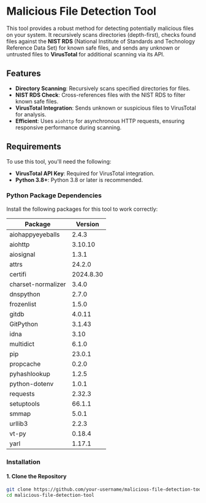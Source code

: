 # Malicious File Detection Tool

This tool provides a robust method for detecting potentially malicious files on your system. It recursively scans directories (depth-first), checks found files against the **NIST RDS** (National Institute of Standards and Technology Reference Data Set) for known safe files, and sends any unknown or untrusted files to **VirusTotal** for additional scanning via its API.

## Features

- **Directory Scanning**: Recursively scans specified directories for files.
- **NIST RDS Check**: Cross-references files with the NIST RDS to filter known safe files.
- **VirusTotal Integration**: Sends unknown or suspicious files to VirusTotal for analysis.
- **Efficient**: Uses `aiohttp` for asynchronous HTTP requests, ensuring responsive performance during scanning.

## Requirements

To use this tool, you'll need the following:

- **VirusTotal API Key**: Required for VirusTotal integration.
- **Python 3.8+**: Python 3.8 or later is recommended.

### Python Package Dependencies

Install the following packages for this tool to work correctly:

| Package              | Version   |
|----------------------|-----------|
| aiohappyeyeballs     | 2.4.3     |
| aiohttp              | 3.10.10   |
| aiosignal            | 1.3.1     |
| attrs                | 24.2.0    |
| certifi              | 2024.8.30 |
| charset-normalizer   | 3.4.0     |
| dnspython            | 2.7.0     |
| frozenlist           | 1.5.0     |
| gitdb                | 4.0.11    |
| GitPython            | 3.1.43    |
| idna                 | 3.10      |
| multidict            | 6.1.0     |
| pip                  | 23.0.1    |
| propcache            | 0.2.0     |
| pyhashlookup         | 1.2.5     |
| python-dotenv        | 1.0.1     |
| requests             | 2.32.3    |
| setuptools           | 66.1.1    |
| smmap                | 5.0.1     |
| urllib3              | 2.2.3     |
| vt-py                | 0.18.4    |
| yarl                 | 1.17.1    |

### Installation

#### 1. Clone the Repository

```bash
git clone https://github.com/your-username/malicious-file-detection-tool.git
cd malicious-file-detection-tool

